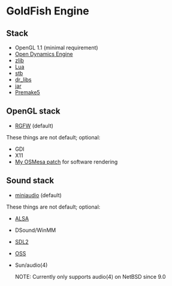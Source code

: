 # GoldFish Engine

## Stack
 - OpenGL 1.1 (minimal requirement)
 - [Open Dynamics Engine](https://ode.org)
 - [zlib](https://zlib.net)
 - [Lua](https://lua.org)
 - [stb](https://github.com/nothings/stb)
 - [dr\_libs](https://github.com/mackron/dr_libs)
 - [jar](https://github.com/kd7tck/jar)
 - [Premake5](https://premake.github.io)

## OpenGL stack
 - [RGFW](https://github.com/ColleagueRiley/RGFW) (default)

These things are not default; optional:
 - GDI
 - X11
 - [My OSMesa patch](https://github.com/nishiowo/osmesa) for software rendering

## Sound stack
 - [miniaudio](https://github.com/mackron/miniaudio) (default)

These things are not default; optional:
 - [ALSA](https://www.alsa-project.org)
 - DSound/WinMM
 - [SDL2](https://wiki.libsdl.org/SDL2)
 - [OSS](http://www.4front-tech.com/oss.html)
 - Sun/audio(4)

   NOTE: Currently only supports audio(4) on NetBSD since 9.0
